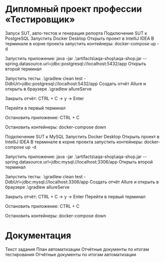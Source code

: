 # Дипломный проект профессии «Тестировщик»

Запуск SUT, авто-тестов и генерация репорта
Подключение SUT к PostgreSQL
Запустить Docker Desktop
Открыть проект в IntelliJ IDEA
В терминале в корне проекта запустить контейнеры:
docker-compose up -d

Запустить приложение:
java -jar .\artifacts\aqa-shop\aqa-shop.jar --spring.datasource.url=jdbc:postgresql://localhost:5432/app
Открыть второй терминал

Запустить тесты:
.\gradlew clean test -DdbUrl=jdbc:postgresql://localhost:5432/app
Создать отчёт Allure и открыть в браузере
.\gradlew allureServe

Закрыть отчёт:
CTRL + C -> y -> Enter

Перейти в первый терминал

Остановить приложение:
CTRL + C

Остановить контейнеры:
docker-compose down

Подключение SUT к MySQL
Запустить Docker Desktop
Открыть проект в IntelliJ IDEA
В терминале в корне проекта запустить контейнеры:
docker-compose up -d

Запустить приложение:
java -jar .\artifacts\aqa-shop\aqa-shop.jar --spring.datasource.url=jdbc:mysql://localhost:3306/app
Открыть второй терминал

Запустить тесты:
.\gradlew clean test -DdbUrl=jdbc:mysql://localhost:3306/app
Создать отчёт Allure и открыть в браузере
.\gradlew allureServe

Закрыть отчёт:
CTRL + C -> y -> Enter
Перейти в первый терминал

Остановить приложение:
CTRL + C

Остановить контейнеры:
docker-compose down

# Документация
Текст задания
План автоматизации
Отчётные документы по итогам тестирования
Отчётные документы по итогам автоматизации

